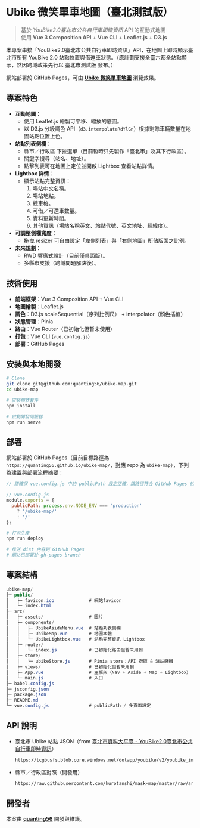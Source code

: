 # Ubike 微笑單車地圖（臺北測試版）

> 基於 *YouBike2.0臺北市公共自行車即時資訊* API 的互動式地圖  
> 使用 **Vue 3 Composition API** + **Vue CLI** + **Leaflet.js** + **D3.js**

本專案串接「YouBike2.0臺北市公共自行車即時資訊」API，在地圖上即時顯示臺北市所有 YouBike 2.0 站點位置與借還車狀態。（原計劃支援全臺六都全站點顯示，然因跨域政策先行以 臺北市測試版 發布。）

網站部署於 GitHub Pages，可由 **[Ubike 微笑單車地圖](https://quanting56.github.io/ubike-map/#/)** 瀏覽效果。

## 專案特色

- **互動地圖**：
  - 使用 Leaflet.js 繪製可平移、縮放的底圖。
  - 以 D3.js 分級調色 API（`d3.interpolateRdYlGn`）根據剩餘車輛數量在地圖站點位置上色。
- **站點列表側欄**：
  - 縣市／行政區 下拉選單（目前暫時只先製作「臺北市」及其下行政區）。
  - 關鍵字搜尋（站名、地址）。
  - 點擊列表可在地圖上定位並開啟 Lightbox 查看站點詳情。
- **Lightbox 詳情**：
  - 顯示站點完整資訊：
    1. 場站中文名稱。
    2. 場站地點。
    3. 總車格。
    4. 可借／可還車數量。
    5. 資料更新時間。
    6. 其他資訊（場站名稱英文、站點代號、英文地址、經緯度）。
- **可調整側欄寬度**：
  - 拖曳 resizer 可自由設定「左側列表」與「右側地圖」所佔版面之比例。  
- **未來規劃**：
  - RWD 響應式設計（目前僅桌面版）。
  - 多縣市支援（跨域問題解決後）。

## 技術使用

- **前端框架**：Vue 3 Composition API + Vue CLI
- **地圖繪製**：Leaflet.js
- **調色**：D3.js scaleSequential（序列比例尺） + interpolator（顏色插值）
- **狀態管理**：Pinia
- **路由**：Vue Router（已初始化但暫未使用）
- **打包**：Vue CLI (`vue.config.js`) 
- **部署**：GitHub Pages

## 安裝與本地開發

```bash
# Clone
git clone git@github.com:quanting56/ubike-map.git
cd ubike-map

# 安裝相依套件
npm install

# 啟動開發伺服器
npm run serve
```

## 部署

網站部署於 GitHub Pages（目前目標路徑為 `https://quanting56.github.io/ubike-map/`，對應 repo 為 `ubike-map`），下列為建置與部署流程摘要：

```js
// 請確保 vue.config.js 中的 publicPath 設定正確，讓路徑符合 GitHub Pages 的子目錄

// vue.config.js
module.exports = {
  publicPath: process.env.NODE_ENV === 'production'
    ? '/ubike-map/'
    : '/'
};
```

```bash
# 打包生產
npm run deploy

# 推送 dist 內容到 GitHub Pages
# 網站已部署於 gh-pages branch
```

## 專案結構

```cs
ubike-map/
├─ public/
│   ├─ favicon.ico             # 網站favicon
│   └─ index.html
├─ src/
│   ├─ assets/                 # 圖片
│   ├─ components/
│   │   ├─ UbikeAsideMenu.vue  # 站點列表側欄
│   │   ├─ UbikeMap.vue        # 地圖本體
│   │   └─ UbikeLightbox.vue   # 站點完整資訊 Lightbox
│   ├─ router/
│   │   └─ index.js            # 已初始化路由但暫未用到
│   ├─ store/
│   │   └─ ubikeStore.js       # Pinia store：API 撈取 & 濾站邏輯
│   ├─ views/                  # 已初始化但暫未用到
│   ├─ App.vue                 # 主框架（Nav + Aside + Map + Lightbox）
│   └─ main.js                 # 入口
├─ babel.config.js
├─ jsconfig.json
├─ package.json
├─ README.md
└─ vue.config.js               # publicPath / 多頁面設定
```

## API 說明

- 臺北市 Ubike 站點 JSON（from [臺北市資料大平臺 - YouBike2.0臺北市公共自行車即時資訊](https://data.taipei/dataset/detail?id=c6bc8aed-557d-41d5-bfb1-8da24f78f2fb)）
  
  ```bash
  https://tcgbusfs.blob.core.windows.net/dotapp/youbike/v2/youbike_immediate.json
  ```

- 縣市／行政區對照（開發用）

  ```bash
  https://raw.githubusercontent.com/kurotanshi/mask-map/master/raw/area-location.json
  ```

## 開發者

本案由 **[quanting56](https://github.com/quanting56)** 開發與維護。